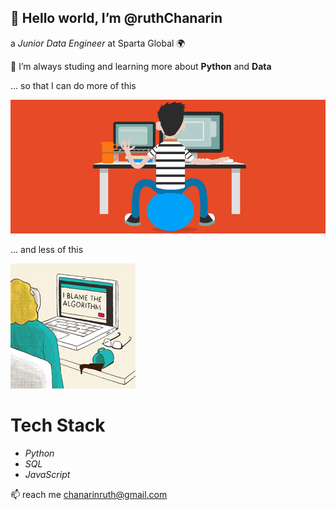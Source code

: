 ## 👋 Hello world, I’m @ruthChanarin

 a *Junior Data Engineer* at Sparta Global 🌍

🌱 I’m always studing and learning more about **Python** and **Data**

... so that I can do more of this 

![happy coder gif](./images/data_engineering_happy.gif)

... and less of this 

![sad coder gif](./images/data_stress.gif)

# Tech Stack 

- *Python*
- *SQL*
- *JavaScript*


📫 reach me chanarinruth@gmail.com

